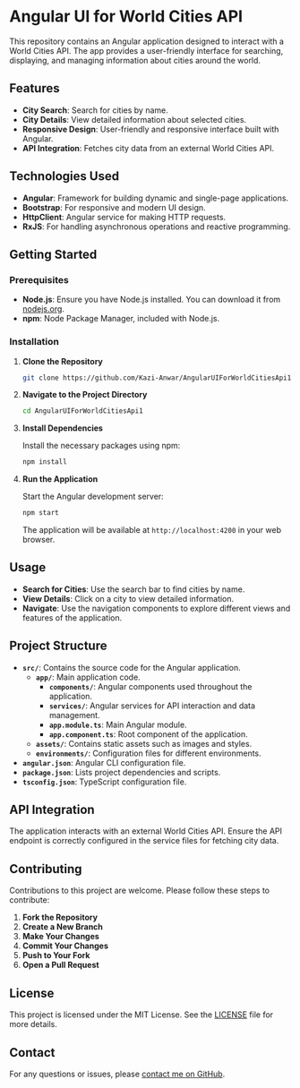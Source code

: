 
# Angular UI for World Cities API

This repository contains an Angular application designed to interact with a World Cities API. The app provides a user-friendly interface for searching, displaying, and managing information about cities around the world.

## Features

- **City Search**: Search for cities by name.
- **City Details**: View detailed information about selected cities.
- **Responsive Design**: User-friendly and responsive interface built with Angular.
- **API Integration**: Fetches city data from an external World Cities API.

## Technologies Used

- **Angular**: Framework for building dynamic and single-page applications.
- **Bootstrap**: For responsive and modern UI design.
- **HttpClient**: Angular service for making HTTP requests.
- **RxJS**: For handling asynchronous operations and reactive programming.

## Getting Started

### Prerequisites

- **Node.js**: Ensure you have Node.js installed. You can download it from [nodejs.org](https://nodejs.org/).
- **npm**: Node Package Manager, included with Node.js.

### Installation

1. **Clone the Repository**

   ```sh
   git clone https://github.com/Kazi-Anwar/AngularUIForWorldCitiesApi1.git
   ```

2. **Navigate to the Project Directory**

   ```sh
   cd AngularUIForWorldCitiesApi1
   ```

3. **Install Dependencies**

   Install the necessary packages using npm:

   ```sh
   npm install
   ```

4. **Run the Application**

   Start the Angular development server:

   ```sh
   npm start
   ```

   The application will be available at `http://localhost:4200` in your web browser.

## Usage

- **Search for Cities**: Use the search bar to find cities by name.
- **View Details**: Click on a city to view detailed information.
- **Navigate**: Use the navigation components to explore different views and features of the application.

## Project Structure

- **`src/`**: Contains the source code for the Angular application.
  - **`app/`**: Main application code.
    - **`components/`**: Angular components used throughout the application.
    - **`services/`**: Angular services for API interaction and data management.
    - **`app.module.ts`**: Main Angular module.
    - **`app.component.ts`**: Root component of the application.
  - **`assets/`**: Contains static assets such as images and styles.
  - **`environments/`**: Configuration files for different environments.
- **`angular.json`**: Angular CLI configuration file.
- **`package.json`**: Lists project dependencies and scripts.
- **`tsconfig.json`**: TypeScript configuration file.

## API Integration

The application interacts with an external World Cities API. Ensure the API endpoint is correctly configured in the service files for fetching city data.

## Contributing

Contributions to this project are welcome. Please follow these steps to contribute:

1. **Fork the Repository**
2. **Create a New Branch**
3. **Make Your Changes**
4. **Commit Your Changes**
5. **Push to Your Fork**
6. **Open a Pull Request**

## License

This project is licensed under the MIT License. See the [LICENSE](LICENSE) file for more details.

## Contact

For any questions or issues, please [contact me on GitHub](https://github.com/Kazi-Anwar).

